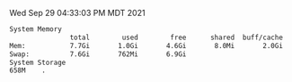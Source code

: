 Wed Sep 29 04:33:03 PM MDT 2021
```bash
System Memory
               total        used        free      shared  buff/cache   available
Mem:           7.7Gi       1.0Gi       4.6Gi       8.0Mi       2.0Gi       6.2Gi
Swap:          7.6Gi       762Mi       6.9Gi
System Storage
658M	.
```
